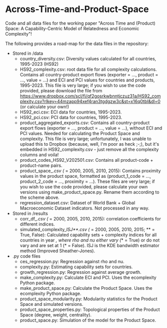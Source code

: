 # Across-Time-and-Product-Space
Code and all data files for the working paper "Across Time and (Product) Space: A Capability-Centric Model of Relatedness and Economic Complexity"!

The following provides a road-map for the data files in the repository:
- Stored in /data
  - country_diversity.csv: Diversity values calculated for all countries, 1995-2023 (HS92)
  - HS92_complexity.csv: root data file for all complexity calculations. Contains all country-product export flows (exporter = ..., product = ..., value = ...) and ECI and PCI values for countries and products, 1995-2023.
    This file is very large; if you wish to use the code provided, please download the file from https://www.dropbox.com/scl/fi/qf2gosrkwbnntjczuz31a/HS92_complexity.csv?rlkey=44mzapp94xef4ran3tgdgzw3c&st=x16q0tbl&dl=0 (or calculate your own!)
  - HS92_eci.csv: ECI data for countries, 1995-2023.
  - HS92_pci.csv: PCI data for countries, 1995-2023.
  - product_aggregated_exports.csv: Contains all country-product export flows (exporter = ..., product = ..., value = ...), without ECI and PCI values. Needed for calculating the Product Space and complexity.
    This file is very large; unfortunately, I was unable to upload this to Dropbox (because, well, I'm poor as heck ;-;), but it's embedded in HS92_complexity.csv - just remove all the complexity columns and voila!
  - product_codes_HS92_V202501.csv: Contains all product-code + product-name pairs.
  - product_space_*.csv (* = 2000, 2005, 2010, 2015): Contains proximity values in the product space, formatted as (product_1_code = ..., product_2_code = ..., proximity = ...).
    These files are very large; if you wish to use the code provided, please calculate your own versions using make_product_space.py. Rename them according to the scheme above.
  - regression_dataset.csv: Dataset of World Bank + Global Macroeconomic Dataset indicators. Not processed in any way.
- Stored in /results
  - corr_df_*.csv (* = 2000, 2005, 2010, 2015): correlation coefficients for different indices.
  - simulated_complexity_*_ISJ_**.csv (* = 2000, 2005, 2010, 2015; ** = True, False): Calculated capability sets + complexity indices for all countries in year *, where rho and nu either vary (** = True) or do not vary and are set at 1 (* = False). ISJ is the KDE bandwidth estimator method (Improved Sheather-Jones).
- .py code files
  - ces_regression.py: Regression against rho and nu.
  - complexity.py: Estimating capability sets for countries.
  - growth_regression.py: Regression against average growth.
  - make_complexity.py: Calculate ECI and PCI. Uses the ecomplexity Python package.
  - make_product_space.py: Calculate the Product Space. Uses the ecomplexity Python package.
  - product_space_modularity.py: Modularity statistics for the Product Space and simulated versions.
  - product_space_properties.py: Topological properties of the Product Space (degree, weight, centrality).
  - product_space.py: Simulation of the model for the Product Space.
